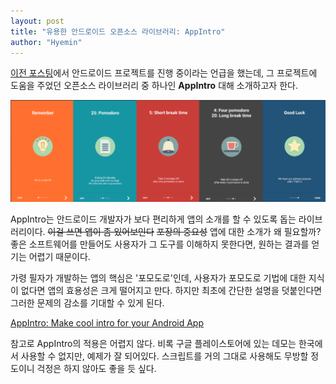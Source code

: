 ```yaml
---
layout: post
title: "유용한 안드로이드 오픈소스 라이브러리: AppIntro"
author: "Hyemin"
---
```


[이전 포스팅](https://snowflake-1117.github.io/2017-09-10/TDD(Test-Driven-Development)-(1))에서 안드로이드 프로젝트를 진행 중이라는 언급을 했는데, 그 프로젝트에 도움을 주었던 오픈소스 라이브러리 중 하나인 **AppIntro** 대해 소개하고자 한다.

<img src="/images/2017-09-15-유용한-안드로이드-오픈소스-라이브러리:-AppIntro/intro_pages.png"/>

AppIntro는 안드로이드 개발자가 보다 편리하게 앱의 소개를 할 수 있도록 돕는 라이브러리이다. <strike>이걸 쓰면 앱이 좀 있어보인다</strike> <strike>포장의 중요성</strike> 앱에 대한 소개가 왜 필요할까? 좋은 소프트웨어를 만들어도 사용자가 그 도구를 이해하지 못한다면, 원하는 결과를 얻기는 어렵기 때문이다.

가령 필자가 개발하는 앱의 핵심은 '포모도로'인데, 사용자가 포모도로 기법에 대한 지식이 없다면 앱의 효용성은 크게 떨어지고 만다. 하지만 최초에 간단한 설명을 덧붙인다면 그러한 문제의 감소를 기대할 수 있게 된다.

[AppIntro: Make cool intro for your Android App](https://github.com/apl-devs/AppIntro)

참고로 AppIntro의 적용은 어렵지 않다. 비록 구글 플레이스토어에 있는 데모는 한국에서 사용할 수 없지만, 예제가 잘 되어있다. 스크립트를 거의 그대로 사용해도 무방할 정도이니 걱정은 하지 않아도 좋을 듯 싶다.
